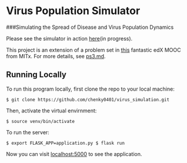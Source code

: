 # Virus Population Simulator
###Simulating the Spread of Disease and Virus Population Dynamics

Please see the simulator in action [here](https://virus-simulator.herokuapp.com/)(in progress).

This project is an extension of a problem set in [this](https://www.edx.org/course/introduction-computational-thinking-data-mitx-6-00-2x-7) fantastic edX MOOC from MITx. For more details, see [ps3.md](https://github.com/chenky0401/virus_simulation/blob/master/ps3.md).




## Running Locally

To run this program locally, first clone the repo to your local machine:

`$ git clone https://github.com/chenky0401/virus_simulation.git`

Then, activate the virtual envirnment:

`$ source venv/bin/activate`

To run the server:

`$ export FLASK_APP=application.py
$ flask run`

Now you can visit [localhost:5000](https://localhost:5000) to see the application.


